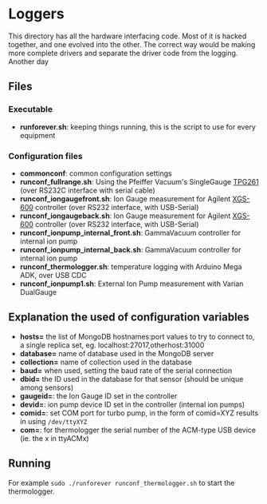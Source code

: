 # Loggers

This directory has all the hardware interfacing code. Most of it is hacked together, and one evolved into the other. The correct way would be making more complete drivers and separate the driver code from the logging. Another day

## Files

### Executable
* **runforever.sh**: keeping things running, this is the script to use for every equipment

### Configuration files
* **commonconf**: common configuration settings
* **runconf_fullrange.sh**: Using the Pfeiffer Vacuum's SingleGauge [TPG261][tpg261] (over RS232C interface with serial cable)
* **runconf_iongaugefront.sh**: Ion Gauge measurement for Agilent [XGS-600][xgs600] controller (over RS232 interface, with USB-Serial)
* **runconf_iongaugeback.sh**: Ion Gauge measurement for Agilent [XGS-600][xgs600] controller (over RS232 interface, with USB-Serial)
* **runconf_ionpump_internal_front.sh**: GammaVacuum controller for internal ion pump
* **runconf_ionpump_internal_back.sh**: GammaVacuum controller for internal ion pump
* **runconf_thermologger.sh**: temperature logging with Arduino Mega ADK, over USB CDC
* **runconf_ionpump1.sh**: External Ion Pump measurement with Varian DualGauge

## Explanation the used of configuration variables

* **hosts=** the list of MongoDB hostnames:port values to try to connect to, a single replica set, eg. localhost:27017,otherhost:31000
* **database=** name of database used in the MongoDB server
* **collection=** name of collection used in the database
* **baud=** when used, setting the baud rate of the serial connection
* **dbid=** the ID used in the database for that sensor (should be unique among sensors)
* **gaugeid=**: the Ion Gauge ID set in the controller
* **devid=**: ion pump device ID set in the controller (internal ion pumps)
* **comid=**: set COM port for turbo pump, in the form of comid=XYZ results in using `/dev/ttyXYZ`
* **com=**: for thermologger the serial number of the ACM-type USB device (ie. the x in ttyACMx)

## Running

For example `sudo ./runforever runconf_thermologger.sh` to start the thermologger.

[tpg261]: http://www.pfeiffer-vacuum.com/products/measurement/activeline/controllers/onlinecatalog.action?detailPdoId=3523 "Pfeiffer site for TPG261"
[xgs600]: http://www.chem.agilent.com/en-US/products-services/Instruments-Systems/Vacuum-Technologies/Vacuum-Measurement/XGS-600-Controller/Pages/default.aspx "Product website"

